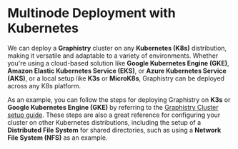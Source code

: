 # Multinode Deployment with Kubernetes

We can deploy a **Graphistry** cluster on any **Kubernetes (K8s)** distribution, making it versatile and adaptable to a variety of environments. Whether you're using a cloud-based solution like **Google Kubernetes Engine (GKE)**, **Amazon Elastic Kubernetes Service (EKS)**, or **Azure Kubernetes Service (AKS)**, or a local setup like **K3s** or **MicroK8s**, Graphistry can be deployed across any K8s platform.

As an example, you can follow the steps for deploying Graphistry on **K3s** or **Google Kubernetes Engine (GKE)** by referring to the [Graphistry Cluster setup guide](https://github.com/graphistry/graphistry-helm/tree/main/charts/values-overrides/examples/cluster). These steps are also a great reference for configuring your cluster on other Kubernetes distributions, including the setup of a **Distributed File System** for shared directories, such as using a **Network File System (NFS)** as an example.
